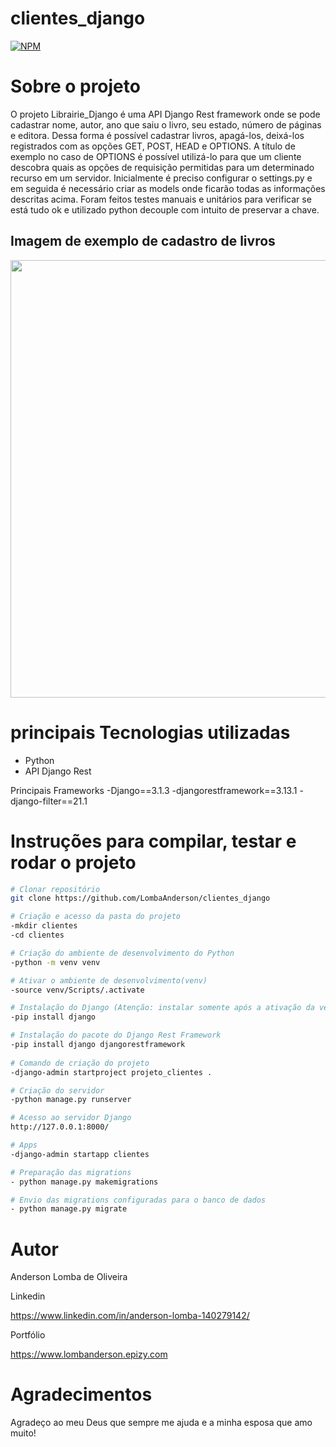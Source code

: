 # clientes_django

[![NPM](https://img.shields.io/npm/l/react)](https://github.com/LombaAnderson/clientes_django/blob/main/LICENSE)

# Sobre o projeto
O projeto Librairie_Django é uma API Django Rest framework onde se pode cadastrar nome, autor, ano que saiu o livro, seu estado, número de páginas e editora. Dessa forma é possível cadastrar livros, apagá-los, deixá-los registrados com as opções GET, POST, HEAD e OPTIONS. A título de exemplo no caso de OPTIONS é possível utilizá-lo para que um cliente descobra quais as opções de requisição permitidas para um determinado recurso em um servidor. Inicialmente é preciso configurar o settings.py e em seguida é necessário criar as models onde ficarão todas as informações descritas acima. Foram feitos testes manuais e unitários para verificar se está tudo ok e utilizado python decouple com intuito de preservar a chave. 

## Imagem de exemplo de cadastro de livros
<div align="center">
<img src="https://user-images.githubusercontent.com/60937513/145520946-99122343-e0f7-425c-b78f-2df14ce928be.png" width="700" />
</div>

# principais Tecnologias utilizadas
- Python
- API Django Rest

 Principais Frameworks
-Django==3.1.3
-djangorestframework==3.13.1
-django-filter==21.1


# Instruções para compilar, testar e rodar o projeto

```bash
# Clonar repositório
git clone https://github.com/LombaAnderson/clientes_django

# Criação e acesso da pasta do projeto
-mkdir clientes
-cd clientes

# Criação do ambiente de desenvolvimento do Python
-python -m venv venv

# Ativar o ambiente de desenvolvimento(venv)
-source venv/Scripts/.activate

# Instalação do Django (Atenção: instalar somente após a ativação da venv)
-pip install django

# Instalação do pacote do Django Rest Framework
-pip install django djangorestframework
 
# Comando de criação do projeto
-django-admin startproject projeto_clientes .

# Criação do servidor
-python manage.py runserver

# Acesso ao servidor Django
http://127.0.0.1:8000/

# Apps 
-django-admin startapp clientes

# Preparação das migrations
- python manage.py makemigrations

# Envio das migrations configuradas para o banco de dados
- python manage.py migrate

```

# Autor

Anderson Lomba de Oliveira

Linkedin

https://www.linkedin.com/in/anderson-lomba-140279142/

Portfólio

https://www.lombanderson.epizy.com

# Agradecimentos

Agradeço ao meu Deus que sempre me ajuda e a minha esposa que amo muito! 


